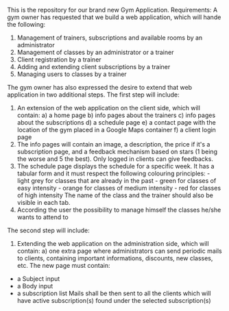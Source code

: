 This is the repository for our brand new Gym Application.
Requirements:
A gym owner has requested that we build a web application, which will hande the following:
1. Management of trainers, subscriptions and available rooms by an administrator
2. Management of classes by an administrator or a trainer
3. Client registration by a trainer
4. Adding and extending client subscriptions by a trainer
5. Managing users to classes by a trainer


The gym owner has also expressed the desire to extend that web application in two additional steps.
The first step will include:
1. An extension of the web application on the client side, which will contain:
a) a home page
b) info pages about the trainers
c) info pages about the subscriptions
d) a schedule page
e) a contact page with the location of the gym placed in a Google Maps container
f) a client login page
2. The info pages will contain an image, a description, the price if it's a subscription page, and a feedback mechanism based on stars (1 being the worse and 5 the best). Only logged in clients can give feedbacks.
3. The schedule page displays the schedule for a specific week.
It has a tabular form and it must respect the following colouring principles:
        - light grey for classes that are already in the past
        - green for classes of easy intensity
        - orange for classes of medium intensity
        - red for classes of high intensity
The name of the class and the trainer should also be visible in each tab.
4. According the user the possibility to manage himself the classes he/she wants to attend to

The second step will include:
1. Extending the web application on the administration side, which will contain:
a) one extra page where administrators can send periodic mails to clients, containing important informations, discounts, new classes, etc.
The new page must contain:
  - a Subject input
  - a Body input
  - a subscription list
Mails shall be then sent to all the clients which will have active subscription(s) found under the selected subscription(s)


   
